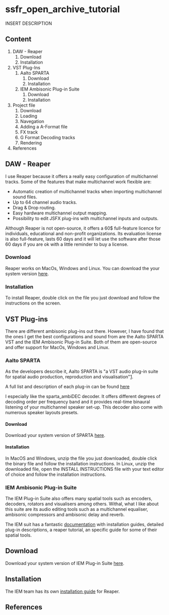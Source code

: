 # ssfr_open_archive_tutorial
INSERT DESCRIPTION 

## Content
1. DAW - Reaper 
    1. Download
    2. Installation
2. VST Plug-Ins
    1. Aalto SPARTA
       1. Download
       2. Installation
    2. IEM Ambisonic Plug-in Suite
       1. Download
       2. Installation
3. Project file
    1. Download
    2. Loading
    3. Navegation
    4. Adding a A-Format file
    5. FX track
    6. G Format Decoding tracks
    7. Rendering
4. References

## DAW - Reaper
I use Reaper because it offers a really easy configuration of multichannel tracks. Some of the features that make multichannel work flexible are:
* Automatic creation of multichannel tracks when importing multichannel sound files.
* Up to 64 channel audio tracks.
* Drag & Drop routing.
* Easy hardware multichannel output mapping.
* Possibility to edit JSFX plug-ins with multichannel inputs and outputs.

Although Reaper is not open-source, it offers a 60$ full-feature licence for individuals, educational and non-profit organizations. Its evaluation license is also full-feature, lasts 60 days and it will let use the software after those 60 days if you are ok with a little reminder to buy a license. 
### Download
Reaper works on MacOs, Windows and Linux. You can download the your system version [here](https://www.reaper.fm/download.php).
### Installation
To install Reaper, double click on the file you just download and follow the instructions on the screen. 

## VST Plug-ins
There are different ambisonic plug-ins out there. However, I have found that the ones I get the best configurations and sound from are the Aalto SPARTA VST and the IEM Ambisonic Plug-in Suite. Both of them are open-source and offer support for MacOs, Windows and Linux. 

### Aalto SPARTA
As the developers describe it, Aalto SPARTA is "a VST audio plug-in suite for spatial audio production, reproduction and visualisation"[1]. 

A full list and description of each plug-in can be found [here](http://research.spa.aalto.fi/projects/sparta_vsts/plugins.html)

I especially like the sparta_ambiDEC decoder. It offers different degrees of decoding order per frequency band and it provides real-time binaural listening of your multichannel speaker set-up. This decoder also come with numerous speaker layouts presets. 

#### Download
Download your system version of SPARTA [here](http://research.spa.aalto.fi/projects/sparta_vsts/).
#### Installation
In MacOS and Windows, unzip the file you just downloaded, double click the binary file and follow the installation instructions.
In Linux, unzip the downloaded file, open the INSTALL INSTRUCTIONS file with your text editor of choice and follow the installation instructions. 

### IEM Ambisonic Plug-in Suite
The IEM Plug-in Suite also offers many spatial tools such as encoders, decoders, rotators and visualisers among others. Withal, what I like about this suite are its audio editing tools such as a multichannel equaliser, ambisonic compressors and ambisonic delay and reverb. 

The IEM suit has a fantastic [documentation](https://plugins.iem.at/docs/) with installation guides, detailed plug-in descriptions, a reaper tutorial, an specific guide for some of their spatial tools. 

## Download
Download your system version of IEM Plug-in Suite [here](https://plugins.iem.at/download/).
## Installation
The IEM team has its own [installation guide](https://plugins.iem.at/docs/installation/) for Reaper.

## References
[1]: http://research.spa.aalto.fi/projects/sparta_vsts/